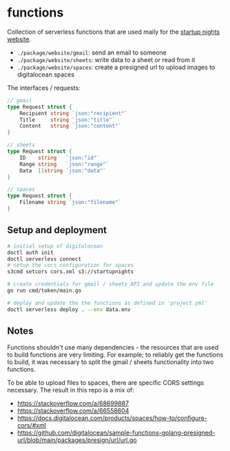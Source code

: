 # functions

Collection of serverless functions that are used maily for the 
[startup nights website](https://github.com/Startup-Nights/website).

- `./package/website/gmail`: send an email to someone
- `./package/website/sheets`: write data to a sheet or read from it
- `./package/website/spaces`: create a presigned url to upload images to 
  digitalocean spaces

The interfaces / requests:

```go 
// gmail
type Request struct {
	Recipient string `json:"recipient"`
	Title     string `json:"title"`
	Content   string `json:"content"`
}

// sheets
type Request struct {
	ID    string   `json:"id"`
	Range string   `json:"range"`
	Data  []string `json:"data"`
}

// spaces
type Request struct {
	Filename string `json:"filename"`
}
```

## Setup and deployment
 
```sh
# initial setup of digitalocean
doctl auth init
doctl serverless connect
# setup the cors configuration for spaces
s3cmd setcors cors.xml s3://startupnights

# create credentials for gmail / sheets API and update the env file
go run cmd/token/main.go

# deploy and update the the functions as defined in 'project.yml'
doctl serverless deploy . --env data.env 
```

## Notes

Functions shouldn't use many dependencies - the resources that are used to 
build functions are very limiting. For example; to reliably get the functions 
to build, it was necessary to split the gmail / sheets functionality into two
functions.

To be able to upload files to spaces, there are specific CORS settings 
necessary. The result in this repo is a mix of:

- https://stackoverflow.com/a/68699887
- https://stackoverflow.com/a/66558604
- https://docs.digitalocean.com/products/spaces/how-to/configure-cors/#xml
- https://github.com/digitalocean/sample-functions-golang-presigned-url/blob/main/packages/presign/url/url.go
